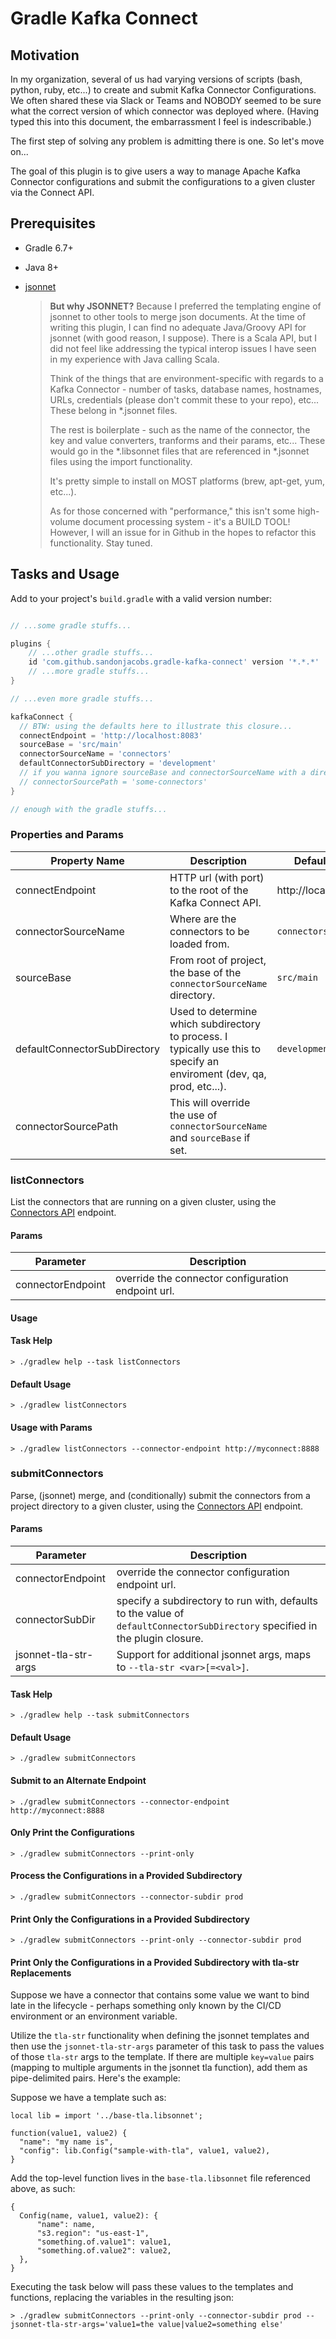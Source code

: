 # Gradle Kafka Connect

## Motivation

In my organization, several of us had varying versions of scripts (bash, python, ruby, etc...) to create and submit
Kafka Connector Configurations. We often shared these via Slack or Teams and NOBODY seemed to be sure what the correct
version of which connector was deployed where. (Having typed this into this document, the embarrassment I feel is indescribable.)

The first step of solving any problem is admitting there is one. So let's move on...

The goal of this plugin is to give users a way to manage Apache Kafka Connector configurations and 
submit the configurations to a given cluster via the Connect API.

## Prerequisites

* Gradle 6.7+
* Java 8+
* [jsonnet](https://jsonnet.org/)
  
  > **But why JSONNET?** Because I preferred the templating engine of jsonnet to other tools to merge json documents. At
  the time of writing this plugin, I can find no adequate Java/Groovy API for jsonnet (with good reason, I suppose).
  There is a Scala API, but I did not feel like addressing the typical interop issues I have seen in my experience with 
  Java calling Scala.
  > 
  > Think of the things that are environment-specific with regards to a Kafka Connector - number of tasks, database names,
  > hostnames, URLs, credentials (please don't commit these to your repo), etc... These belong in *.jsonnet files.
  > 
  > The rest is boilerplate - such as the name of the connector, the key and value converters, tranforms and their params, etc...
  > These would go in the *.libsonnet files that are referenced in *.jsonnet files using the import functionality.
  > 
  > It's pretty simple to install on MOST platforms (brew, apt-get, yum, etc...).
  > 
  > As for those concerned with "performance," this isn't some high-volume document processing system - it's a BUILD TOOL!
  > However, I will an issue for in Github in the hopes to refactor this functionality. Stay tuned.
  
## Tasks and Usage

Add to your project's `build.gradle` with a valid version number:

```groovy

// ...some gradle stuffs...

plugins {
    // ...other gradle stuffs...
    id 'com.github.sandonjacobs.gradle-kafka-connect' version '*.*.*'
    // ...more gradle stuffs...
}

// ...even more gradle stuffs...

kafkaConnect {
  // BTW: using the defaults here to illustrate this closure...
  connectEndpoint = 'http://localhost:8083'
  sourceBase = 'src/main'
  connectorSourceName = 'connectors'
  defaultConnectorSubDirectory = 'development'
  // if you wanna ignore sourceBase and connectorSourceName with a directory at the root of the project...
  // connectorSourcePath = 'some-connectors'
}

// enough with the gradle stuffs...

```

### Properties and Params

| Property Name | Description | Default Value |
| --- | --- | --- |
| connectEndpoint | HTTP url (with port) to the root of the Kafka Connect API. | http://localhost:8083 |
| connectorSourceName | Where are the connectors to be loaded from. | `connectors` |
| sourceBase | From root of project, the base of the `connectorSourceName` directory. | `src/main` |
| defaultConnectorSubDirectory | Used to determine which subdirectory to process. I typically use this to specify an enviroment (dev, qa, prod, etc...).  | `development`|
| connectorSourcePath | This will override the use of `connectorSourceName` and `sourceBase` if set. | |

### listConnectors

List the connectors that are running on a given cluster, 
using the [Connectors API](https://docs.confluent.io/platform/current/connect/references/restapi.html#connectors) endpoint.

#### Params
| Parameter | Description |
| --- | --- |
| connectorEndpoint | override the connector configuration endpoint url. |

#### Usage

#### Task Help
```shell
> ./gradlew help --task listConnectors
```

#### Default Usage
```shell
> ./gradlew listConnectors
```

#### Usage with Params
```shell
> ./gradlew listConnectors --connector-endpoint http://myconnect:8888
```

### submitConnectors

Parse, (jsonnet) merge, and (conditionally) submit the connectors from a project directory to a given cluster, 
using the [Connectors API](https://docs.confluent.io/platform/current/connect/references/restapi.html#connectors) endpoint.

#### Params
| Parameter | Description |
| --- | --- |
| connectorEndpoint | override the connector configuration endpoint url. |
| connectorSubDir | specify a subdirectory to run with, defaults to the value of `defaultConnectorSubDirectory` specified in the plugin closure.
| jsonnet-tla-str-args | Support for additional jsonnet args, maps to `--tla-str <var>[=<val>]`. |

#### Task Help
```shell
> ./gradlew help --task submitConnectors
```

#### Default Usage
```shell
> ./gradlew submitConnectors
```

#### Submit to an Alternate Endpoint
```shell
> ./gradlew submitConnectors --connector-endpoint http://myconnect:8888
```

#### Only Print the Configurations
```shell
> ./gradlew submitConnectors --print-only
```

#### Process the Configurations in a Provided Subdirectory
```shell
> ./gradlew submitConnectors --connector-subdir prod
```

#### Print Only the Configurations in a Provided Subdirectory
```shell
> ./gradlew submitConnectors --print-only --connector-subdir prod
```

#### Print Only the Configurations in a Provided Subdirectory with tla-str Replacements

Suppose we have a connector that contains some value we want to bind late in the lifecycle - perhaps something only known
by the CI/CD environment or an environment variable.

Utilize the `tla-str` functionality when defining the jsonnet templates and then use the `jsonnet-tla-str-args` parameter
of this task to pass the values of those `tla-str` args to the template. If there are multiple `key=value` pairs (mapping to 
multiple arguments in the jsonnet tla function), add them as pipe-delimited pairs. Here's the example:

Suppose we have a template such as:

```jsonnet
local lib = import '../base-tla.libsonnet';

function(value1, value2) {
  "name": "my name is",
  "config": lib.Config("sample-with-tla", value1, value2),
}
```

Add the top-level function lives in the `base-tla.libsonnet` file referenced above, as such:

```jsonnet
{
  Config(name, value1, value2): {
      "name": name,
      "s3.region": "us-east-1",
      "something.of.value1": value1,
      "something.of.value2": value2,
  },
}

```

Executing the task below will pass these values to the templates and functions, replacing the variables in the resulting json:

```shell
> ./gradlew submitConnectors --print-only --connector-subdir prod --jsonnet-tla-str-args='value1=the value|value2=something else'
```